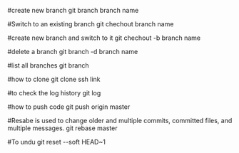 #create new branch
git branch branch name

#Switch to an existing branch
git chechout branch name

#create new branch and switch to it
git chechout -b branch name

#delete a branch 
git branch -d branch name

#list all branches
git branch

#how to clone
git clone ssh link

#to check the log history
git log

#how to push code
git push origin master

#Resabe is used to change older and multiple commits, committed files, and multiple messages.
git rebase master

#To undu
git reset --soft HEAD~1
